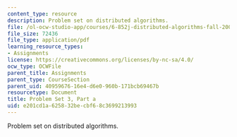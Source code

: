```yaml
---
content_type: resource
description: Problem set on distributed algorithms.
file: /ol-ocw-studio-app/courses/6-852j-distributed-algorithms-fall-2009/e201cd1a625832becbf68c3699213993_MIT6_852JF09_pset3a.pdf
file_size: 72436
file_type: application/pdf
learning_resource_types:
- Assignments
license: https://creativecommons.org/licenses/by-nc-sa/4.0/
ocw_type: OCWFile
parent_title: Assignments
parent_type: CourseSection
parent_uid: 40959676-16e4-d6e0-960b-171bcb69467b
resourcetype: Document
title: Problem Set 3, Part a
uid: e201cd1a-6258-32be-cbf6-8c3699213993
---
```

Problem set on distributed algorithms.
